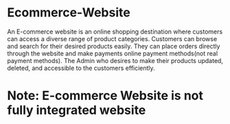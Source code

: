 # Ecommerce-Website

An E-commerce website is an online shopping destination where customers can access a diverse range of product categories. 
Customers can browse and search for their desired products easily. They can place orders directly through the website and make payments 
online payment methods(not real payment methods). The Admin who desires to make their products updated, deleted, and accessible to the customers efficiently.

# Note: E-commerce Website is not fully integrated website
